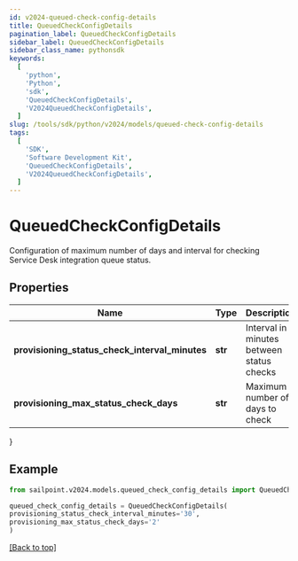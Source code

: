 ```yaml
---
id: v2024-queued-check-config-details
title: QueuedCheckConfigDetails
pagination_label: QueuedCheckConfigDetails
sidebar_label: QueuedCheckConfigDetails
sidebar_class_name: pythonsdk
keywords:
  [
    'python',
    'Python',
    'sdk',
    'QueuedCheckConfigDetails',
    'V2024QueuedCheckConfigDetails',
  ]
slug: /tools/sdk/python/v2024/models/queued-check-config-details
tags:
  [
    'SDK',
    'Software Development Kit',
    'QueuedCheckConfigDetails',
    'V2024QueuedCheckConfigDetails',
  ]
---
```


# QueuedCheckConfigDetails

Configuration of maximum number of days and interval for checking Service Desk integration queue status.

## Properties

| Name | Type | Description | Notes |
| --- | --- | --- | --- |
| **provisioning_status_check_interval_minutes** | **str** | Interval in minutes between status checks | [required] |
| **provisioning_max_status_check_days** | **str** | Maximum number of days to check | [required] |

}

## Example

```python
from sailpoint.v2024.models.queued_check_config_details import QueuedCheckConfigDetails

queued_check_config_details = QueuedCheckConfigDetails(
provisioning_status_check_interval_minutes='30',
provisioning_max_status_check_days='2'
)

```

[[Back to top]](#)
